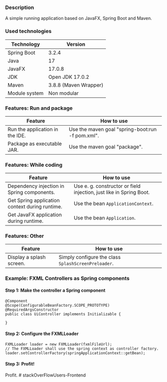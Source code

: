 ### Description

A simple running application based on JavaFX, Spring Boot and Maven.

### Used technologies

| Technology    | Version               |
|---------------|-----------------------|
| Spring Boot   | 3.2.4                 |
| Java          | 17                    |
| JavaFX        | 17.0.8                |
| JDK           | Open JDK 17.0.2       |
| Maven         | 3.8.8 (Maven Wrapper) |
| Module system | Non modular           |

### Features: Run and package

| Feature                         | How to use                                       |
|---------------------------------|--------------------------------------------------|
| Run the application in the IDE. | Use the maven goal "spring-boot:run -f pom.xml". |
| Package as executable JAR.      | Use the maven goal "package".                    |

### Features: While coding

| Feature                                        | How to use                                                          |
|------------------------------------------------|---------------------------------------------------------------------|
| Dependency injection in Spring components.     | Use e. g. constructor or field injection, just like in Spring Boot. |
| Get Spring application context during runtime. | Use the bean <code>ApplicationContext</code>.                       |
| Get JavaFX application during runtime.         | Use the bean <code>Application</code>.                              |

### Features: Other

| Feature                  | How to use                                                     |
|--------------------------|----------------------------------------------------------------|
| Display a splash screen. | Simply configure the class <code>SplashScreenPreloader</code>. |

### Example: FXML Controllers as Spring components

#### Step 1: Make the controller a Spring component

    @Component
    @Scope(ConfigurableBeanFactory.SCOPE_PROTOTYPE)
    @RequiredArgsConstructor
    public class UiController implements Initializable {
    
    }

#### Step 2: Configure the FXMLLoader

    FXMLLoader loader = new FXMLLoader(fxmlFileUrl);
    // The FXMLLoader shall use the spring context as controller factory. 
    loader.setControllerFactory(springApplicationContext::getBean);

#### Step 3: Profit!

Profit.
#   s t a c k O v e r F l o w U s e r s - F r o n t e n d  
 